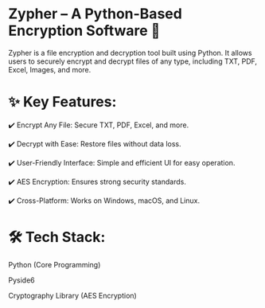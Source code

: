 # Zypher – A Python-Based Encryption Software 🔐
Zypher is a file encryption and decryption tool built using Python. It allows users to securely encrypt and decrypt files of any type, including TXT, PDF, Excel, Images, and more.

# ✨ Key Features:
✔️ Encrypt Any File: Secure TXT, PDF, Excel, and more.

✔️ Decrypt with Ease: Restore files without data loss.

✔️ User-Friendly Interface: Simple and efficient UI for easy operation.

✔️ AES Encryption: Ensures strong security standards.

✔️ Cross-Platform: Works on Windows, macOS, and Linux.


# 🛠 Tech Stack:

Python (Core Programming)

Pyside6

Cryptography Library (AES Encryption)

